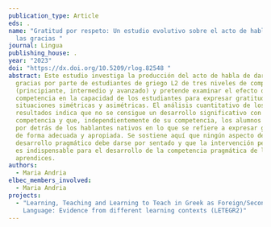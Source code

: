 ```yaml
---
publication_type: Article
eds: .
name: "Gratitud por respeto: Un estudio evolutivo sobre el acto de habla de dar
  las gracias "
journal: Lingua
publishing_house: .
year: "2023"
doi: "https://dx.doi.org/10.5209/rlog.82548 "
abstract: Este estudio investiga la producción del acto de habla de dar las
  gracias por parte de estudiantes de griego L2 de tres niveles de competencia
  (principiante, intermedio y avanzado) y pretende examinar el efecto de la
  competencia en la capacidad de los estudiantes para expresar gratitud en
  situaciones simétricas y asimétricas. El análisis cuantitativo de los
  resultados indica que no se consigue un desarrollo significativo con la
  competencia y que, independientemente de su competencia, los alumnos están muy
  por detrás de los hablantes nativos en lo que se refiere a expresar gratitud
  de forma adecuada y apropiada. Se sostiene aquí que ningún aspecto del
  desarrollo pragmático debe darse por sentado y que la intervención pedagógica
  es indispensable para el desarrollo de la competencia pragmática de los
  aprendices.
authors:
  - Maria Andria
elbec_members_involved:
  - Maria Andria
projects:
  - "Learning, Teaching and Learning to Teach in Greek as Foreign/Second
    Language: Evidence from different learning contexts (LETEGR2)"
---
```

